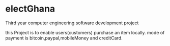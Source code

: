 # electGhana
Third year computer engineering software development project

this Project is to enable users(customers) purchase an item locally.
mode of payment is bitcoin,paypal,mobileMoney and creditCard.
